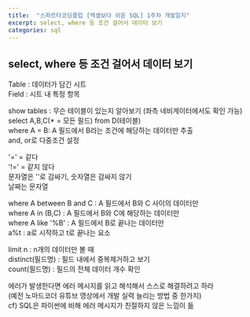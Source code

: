 ```yaml
---
title:  "스파르타코딩클럽 [엑셀보다 쉬운 SQL] 1주차 개발일지"
excerpt: select, where 등 조건 걸어서 데이터 보기
categories: sql
---
```


## select, where 등 조건 걸어서 데이터 보기

Table : 데이터가 담긴 시트 <br>
Field : 시트 내 특정 항목 <br>

show tables : 무슨 테이블이 있는지 알아보기 (좌측 네비게이터에서도 확인 가능) <br>
select A,B,C(* = 모든 필드) from D(테이블) <br>
where A = B: A 필드에서 B라는 조건에 해당하는 데이터만 추출 <br>
and, or로 다중조건 설정 <br>

'=' = 같다 <br>
'!=' = 같지 않다 <br>
문자열은 ''로 감싸기, 숫자열은 감싸지 않기 <br>
날짜는 문자열 <br>

where A between B and C : A 필드에서 B와 C 사이의 데이터만 <br>
where A in (B,C) : A 필드에서 B와 C에 해당하는 데이터만 <br>
where A like '%B' : A 필드에서 B로 끝나는 데이터만 <br>
  a%t : a로 시작하고 t로 끝나는 요소 <br>
 
limit n : n개의 데이터만 볼 때 <br>
distinct(필드명) : 필드 내에서 중복제거하고 보기 <br>
count(필드명) : 필드의 전체 데이터 개수 확인 <br>

에러가 발생한다면 에러 메시지를 읽고 해석해서 스스로 해결하려고 하라 <br>
(예전 노마드코더 유튜브 영상에서 개발 실력 늘리는 방법 중 한가지) <br>
cf) SQL은 파이썬에 비해 에러 메시지가 친절하지 않은 느낌이 듦 <br>

